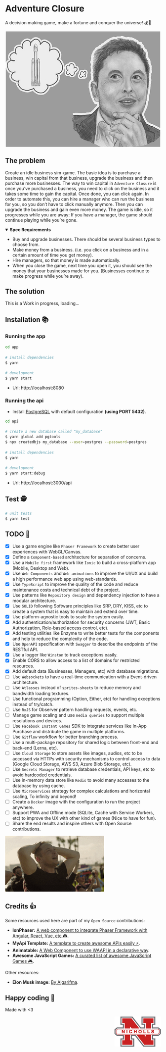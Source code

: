 # Adventure Closure
A decision making game, make a fortune and conquer the universe! 💰🚀

<p align="center">
  <img width="500px" alt="Be like Elon Musk" src="img/elon-musk.gif">
</p>

## The problem
Create an idle business sim-game. The basic idea is to purchase a business, win capital from that business, upgrade the business and then purchase more businesses.
The way to win capital in `Adventure Closure` is once you’ve purchased a business, you need to click on the business and it takes some time to gain the capital. Once done, you can click again.
In order to automate this, you can hire a manager who can run the business for you, so you don’t have to click manually anymore. Then you can upgrade the business and gain even more money.
The game is idle, so it progresses while you are away: If you have a manager, the game should continue playing while you’re gone.

<details open>
  <summary><b>Spec Requirements</b></summary>

  * Buy and upgrade businesses. There should be several business types to choose from.
  * Make money from a business. (i.e. you click on a business and in a certain amount of time you get money).
  * Hire managers, so that money is made automatically.
  * When you close the game, next time you open it, you should see the money that your businesses made for you. (Businesses continue to make progress while you’re away).
</details>

## The solution
This is a Work in progress, loading...
<!--- Do you want to see this awesome game in action? Visit https://jdnichollsc.github.io/adventure-closure yay! 🎉 --->

## Installation 📚

### Running the app

```bash
cd app

# install dependencies
$ yarn

# development
$ yarn start
```

* Url: http://localhost:8080

### Running the api

- Install [PostgreSQL](https://www.postgresql.org/download) with default configuration **(using PORT 5432)**.

```bash
cd api

# create a new database called "my_database"
$ yarn global add pgtools
$ npx createdbjs my_database --user=postgres --password=postgres

# install dependencies
$ yarn

# development
$ yarn start:debug
```

* Url: http://localhost:3000/api

## Test 🕵️

```bash
# unit tests
$ yarn test
```

## TODO 📝
- [x] Use a game engine like `Phaser Framework` to create better user experiences with WebGL/Canvas.
- [x] Define a `Component-based` architecture for separation of concerns.
- [x] Use a `Mobile first` framework like `Ionic` to build a cross-platform app (Mobile, Desktop and Web).
- [x] Use `Web Components` and `Web animations` to improve the UI/UX and build a high performance web app using web-standards.
- [x] Use `TypeScript` to improve the quality of the code and reduce maintenance costs and technical debt of the project.
- [x] Use patterns like `Repository design` and dependency injection to have a modular architecture.
- [x] Use `SOLID` following Software principles like SRP, DRY, KISS, etc to create a system that is easy to maintain and extend over time.
- [x] Use platform-agnostic tools to scale the system easily.
- [x] Add authentication/authorization for security concerns (JWT, Basic Authorization, Role-based access control, etc).
- [x] Add testing utilities like Enzyme to write better tests for the components and help to reduce the complexity of the code.
- [x] Use `OpenAPI` specification with `Swagger` to describe the endpoints of the RESTful API.
- [x] Use a logger like `Winston` to track exceptions easily.
- [x] Enable CORS to allow access to a list of domains for restricted resources.
- [x] Add default data (Businesses, Managers, etc) with database migrations.
- [ ] Use `Websockets` to have a real-time communication with a Event-driven architecture.
- [ ] Use `Atlasses` instead of `sprites-sheets` to reduce memory and bandwidth loading textures.
- [ ] Use functional programming (Option, Either, etc) for handling exceptions instead of try/catch.
- [ ] Use `RxJS` for Observer pattern handling requests, events, etc.
- [ ] Manage game scaling and use `media queries` to support multiple resolutions and devices.
- [ ] Use `Facebook Instant Games` SDK to integrate services like In-App Purchase and distribute the game in multiple platforms.
- [ ] Use `Gitflow` workflow for better branching process.
- [ ] Use a multi-package repository for shared logic between front-end and back-end (Lerna, etc).
- [ ] Use `Cloud Storage` to store assets like images, audios, etc to be accessed via HTTPs with security mechanisms to control access to data (Google Cloud Storage, AWS S3, Azure Blob Storage, etc).
- [ ] Use `Secrets Manager` to retrieve database credentials, API keys, etc to avoid hardcoded credentials.
- [ ] Use in-memory data store like `Redis` to avoid many accesses to the database by using cache.
- [ ] Use `Microservices` strategy for complex calculations and horizontal scaling, To infinity and beyond!
- [ ] Create a `Docker` image with the configuration to run the project anywhere.
- [ ] Support PWA and Offline mode (SQLite, Cache with Service Workers, etc) to improve the UX with other kind of games (Nice to have for fun).
- [ ] Share the end results and inspire others with Open Source contributions.

![Happy like Elon Musk](img/happy-like-elon.gif)

## Credits 👍
Some resources used here are part of my `Open Source` contributions:

* **IonPhaser:** [A web component to integrate Phaser Framework with Angular, React, Vue, etc 🎮](https://github.com/proyecto26/ion-phaser).
* **MyApi Template:** [A template to create awesome APIs easily ⚡️](https://github.com/proyecto26/MyAPI).
* **Animatable:** [A Web Component to use WAAPI in a declarative way](https://github.com/proyecto26/animatable-component).
* **Awesome JavaScript Games:** [A curated list of awesome JavaScript Games 🎮](https://github.com/proyecto26/awesome-jsgames).

Other resources:
* **Elon Musk image:** [By Algarifma](https://imgur.com/GeEHyCu).

## Happy coding 💯
Made with <3

<img width="150px" src="https://github.com/jdnichollsc/jdnichollsc.github.io/blob/master/assets/nicholls.png?raw=true" align="right">

